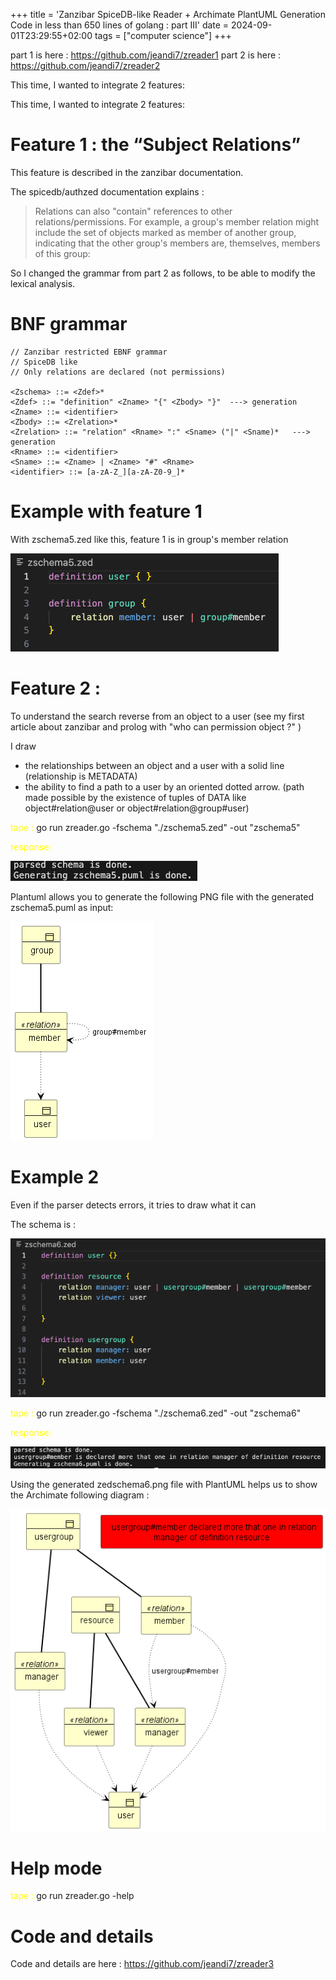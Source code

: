 +++
title = 'Zanzibar SpiceDB-like Reader +  Archimate PlantUML Generation Code  in less than 650 lines of golang : part III'
date = 2024-09-01T23:29:55+02:00
tags = ["computer science"]
+++

part 1 is here : https://github.com/jeandi7/zreader1
part 2 is here : https://github.com/jeandi7/zreader2

This time, I wanted to integrate 2 features:

This time, I wanted to integrate 2 features:


# Feature 1 : the “Subject Relations”

This feature is described in the zanzibar documentation.

The spicedb/authzed documentation explains :

> Relations can also "contain" references to other relations/permissions.
> For example, a group's member relation might include the set of objects marked as member 
> of another group, indicating that the other group's members are, themselves, members of this group:


So I changed the grammar from part 2 as follows, to be able to modify the lexical analysis.

# BNF grammar

```
// Zanzibar restricted EBNF grammar
// SpiceDB like
// Only relations are declared (not permissions)

<Zschema> ::= <Zdef>*
<Zdef> ::= "definition" <Zname> "{" <Zbody> "}"  ---> generation
<Zname> ::= <identifier>
<Zbody> ::= <Zrelation>*
<Zrelation> ::= "relation" <Rname> ":" <Sname> ("|" <Sname)*   ---> generation 
<Rname> ::= <identifier> 
<Sname> ::= <Zname> | <Zname> "#" <Rname>
<identifier> ::= [a-zA-Z_][a-zA-Z0-9_]*

```

# Example  with feature 1

With zschema5.zed like this, feature 1 is in group's member relation

![zschema](images/zedschema5.png)

# Feature 2 : 

To understand the search reverse from an object to a user (see my first article about zanzibar and prolog with "who can permission object ?" ) 

I draw 
- the relationships between an object and a user with a solid line (relationship is METADATA)
- the ability to find a path to a user  by an oriented dotted arrow. (path made possible by the existence of tuples of DATA like object#relation@user or object#relation@group#user)

<span style="color:yellow">tape :</span> go run zreader.go -fschema "./zschema5.zed" -out "zschema5"

<span style="color:yellow">response: </span>

![response](images/resp1.png)

Plantuml allows you to generate the following PNG file with the generated zschema5.puml as input:

![example](images/zschema5.png)

# Example 2

Even if the parser detects errors, it tries to draw what it can

The schema is :

![example](images/zedschema6.png)

<span style="color:yellow">tape :</span> go run  zreader.go -fschema "./zschema6.zed" -out "zschema6"

<span style="color:yellow">response:</span>

![response](images/resp2.png)

Using the generated zedschema6.png file with PlantUML helps us to show the Archimate following diagram :

![example](images/zschema6.png)

# Help mode

<span style="color:yellow">tape :</span> go run zreader.go -help

# Code and details 

Code and details are here : https://github.com/jeandi7/zreader3